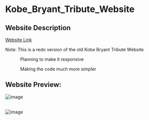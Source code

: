 # Kobe_Bryant_Tribute_Website
<h2>Website Description</h2>

<a href='https://wcarl12.github.io/Kobe_Bryant_Tribute_Website/'>Website Link</a>

<p>Note: This is a redo version of the old Kobe Bryant Tribute Website</p>

<ul>
  <ol>Planning to make it responsive</ol>
  <ol>Making the code much more simpler</ol>
</ul>

<h2>Website Preview:</h2>

![image](https://github.com/WCARL12/Kobe_Bryant_Tribute_Website/assets/139624156/46bb6778-0fef-492a-a594-dfc83341341c)
<br>
<br>

![image](https://github.com/WCARL12/Kobe_Bryant_Tribute_Website/assets/139624156/48dbe674-b1f6-4772-9f67-b5b74ae27a24)
